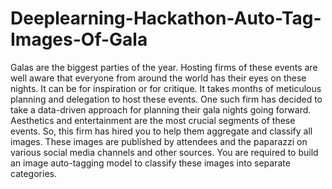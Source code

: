 # Deeplearning-Hackathon-Auto-Tag-Images-Of-Gala
Galas are the biggest parties of the year. Hosting firms of these events are well aware that everyone from around the world has their eyes on these nights. It can be for inspiration or for critique. It takes months of meticulous planning and delegation to host these events.  One such firm has decided to take a data-driven approach for planning their gala nights going forward. Aesthetics and entertainment are the most crucial segments of these events. So, this firm has hired you to help them aggregate and classify all images. These images are published by attendees and the paparazzi on various social media channels and other sources. You are required to build an image auto-tagging model to classify these images into separate categories.
